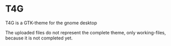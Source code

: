 # T4G
T4G is a GTK-theme for the gnome desktop

The uploaded files do not represent the complete theme, only working-files, because it is not completed yet.

